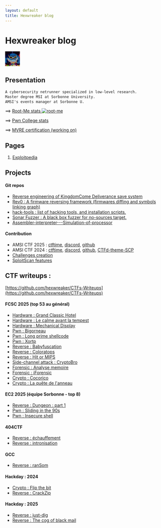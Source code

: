 ```yaml
---
layout: default
title: Hexwreaker blog
---
```


# Hexwreaker blog

<img src="/src/images/shark_little.png" style="margin:  auto; width: 5vw; height: 5vw;" />

## Presentation

```
A cybersecurity netrunner specialized in low-level research.
Master degree MSI at Sorbonne University.
AMSI's events manager at Sorbonne U.
```

==> [Root-Me stats  <img id='root-me-favicon' alt='root-me' src='https://www.root-me.org/favicon.ico' />](https://www.root-me.org/hexwreaker)

==> [Pwn College stats](https://pwn.college/hacker/123681)

==> [MVRE certification (working on)](https://blogs.mtdv.me/blog/posts/MVRE-certificationq)

## Pages

1. [Exploitpedia](/pages/exploitpedia/exploitpedia)

## Projects

#### Git repos

- [Reverse engineering of KingdomCome Deliverance save system](https://github.com/hexwreaker/Reverse-engineering-of-KingdomCome-save-system/blob/main/README.md)
- [Rev0 : A firmware reversing framework (firmwares diffing and symbols linking graph)](https://github.com/hexwreaker/rev0)
- [hack-tools : list of hacking tools, and installation scripts.](https://github.com/hexwreaker/hack-tools)
- [Sonar Fuzzer : A black box fuzzer for no-sources target.](https://github.com/hexwreaker/sonar-fuzzer)
- [Assembler-interpreter---Simulation-of-processor](https://github.com/hexwreaker/-Assembler-interpreter---Simulation-of-processor)

#### Contribution

- AMSI CTF 2025 : [ctftime](https://ctftime.org/event/2790), [discord](https://discord.gg/vatxBUqYcB), [github](https://github.com/AMSI-SU/AMSI_CTF_2025_challenges_public)
- AMSI CTF 2024 : [ctftime](https://ctftime.org/ctf/1215/), [discord](https://discord.gg/vatxBUqYcB), [github](https://github.com/AMSI-SU/CTF-SCP2024-challenges-writeups/), [CTFd-theme-SCP](https://github.com/hexwreaker/AMSI-SCP-CTFd-theme/)
- [Challenges creation](https://github.com/hexwreaker/AMSI-SU-CTF-SCP2024-challenges)
- [SploitScan features](https://github.com/hexwreaker/SploitScan/tree/hexwreaker-contrib)

## CTF writeups :
[https://github.com/hexwreaker/CTFs-Writeups](https://github.com/hexwreaker/CTFs-Writeups)

#### FCSC 2025 (top 53 au général)

- [Hardware : Grand Classic Hotel](https://github.com/hexwreaker/CTFs-Writeups/tree/main/FCSC-2025/hardware/grand_classic_hotel/)
- [Hardware : Le calme avant la tempest](https://github.com/hexwreaker/CTFs-Writeups/tree/main/FCSC-2025/hardware/le_calme_avant_la_tempest/)
- [Hardware : Mechanical Display](https://github.com/hexwreaker/CTFs-Writeups/tree/main/FCSC-2025/hardware/mechanical-display-sheet/)
- [Pwn : Bigorneau](https://github.com/hexwreaker/CTFs-Writeups/tree/main/FCSC-2025/pwn/bigorneau/)
- [Pwn : Long prime shellcode](https://github.com/hexwreaker/CTFs-Writeups/tree/main/FCSC-2025/pwn/long_prime_shellcode/)
- [Pwn : Xortp](https://github.com/hexwreaker/CTFs-Writeups/tree/main/FCSC-2025/pwn/xortp/)
- [Reverse : Babyfuscation](https://github.com/hexwreaker/CTFs-Writeups/tree/main/FCSC-2025/reverse/babyfuscation/)
- [Reverse : Coloratops](https://github.com/hexwreaker/CTFs-Writeups/tree/main/FCSC-2025/reverse/coloratops/)
- [Reverse : Hit or MIPS](https://github.com/hexwreaker/CTFs-Writeups/tree/main/FCSC-2025/reverse/hit_or_mips/)
- [Side-channel attack : CryptoBro](https://github.com/hexwreaker/CTFs-Writeups/tree/main/FCSC-2025/side-channel-attack/cryptobro/)
- [Forensic : Analyse memoire](https://github.com/hexwreaker/CTFs-Writeups/tree/main/FCSC-2025/forensic/analyse_memoire/)
- [Forensic : iForensic](https://github.com/hexwreaker/CTFs-Writeups/tree/main/FCSC-2025/forensic/iForensic/)
- [Crypto : Cocorico](https://github.com/hexwreaker/CTFs-Writeups/tree/main/FCSC-2025/crypto/cocorico/)
- [Crypto : La quête de l'anneau](https://github.com/hexwreaker/CTFs-Writeups/tree/main/FCSC-2025/crypto/la_quete_de_anneau/)

#### EC2 2025 (équipe Sorbonne - top 8)
- [Reverse : Dungeon : part 1](https://github.com/hexwreaker/CTFs-Writeups/tree/main/EC2-2025/dungeon-part-1)
- [Pwn : Sliding in the 90s](https://github.com/hexwreaker/CTFs-Writeups/tree/main/EC2-2025/Sliding-in-the-90s/)
- [Pwn : Insecure shell](https://github.com/hexwreaker/CTFs-Writeups/tree/main/EC2-2025/Insecure_shell/)

#### 404CTF
- [Reverse : échauffement](https://github.com/hexwreaker/CTFs-Writeups/tree/main/404CTF-2024/reverse/echauffement/)
- [Reverse : intronisation](https://github.com/hexwreaker/CTFs-Writeups/tree/main/404CTF-2024/reverse/intronisation/)

#### GCC
- [Reverse : ranSom](https://github.com/hexwreaker/CTFs-Writeups/tree/main/GCC/reverse/ranSom/)

#### Hackday : 2024
- [Crypto : Flip the bit](https://github.com/hexwreaker/CTFs-Writeups/tree/main/Hackday-2024/crypto/flip-the-bit/)
- [Reverse : CrackZip](https://github.com/hexwreaker/CTFs-Writeups/tree/main/Hackday-2024/reverse/CrackZip/)

#### Hackday : 2025
- [Reverse : just-dig](https://github.com/hexwreaker/CTFs-Writeups/tree/main/Hackday-2025/just-dig/)
- [Reverse : The cog of black mail](https://github.com/hexwreaker/CTFs-Writeups/tree/main/Hackday-2025/the_cogs_of_blackmail/)


